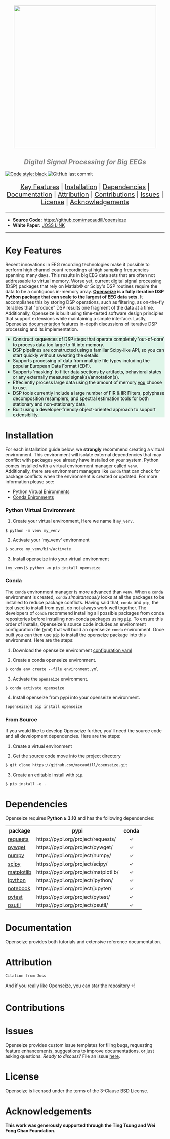 <h1 align="center">
    <img src="https://github.com/mscaudill/openseize/blob/master/docs/imgs/logo.png" 
    style="width:450px;height:auto;"/>
</h1>

<h2 align="center">
  <i><font color='gray'>Digital Signal Processing for Big EEGs</font></i>
</h2>


[![Code style: black](https://img.shields.io/badge/code%20style-black-000000.svg)
](https://github.com/psf/black)
![GitHub last commit](https://img.shields.io/github/last-commit/mscaudill/rett_memory?color=blue&style=plastic)

<p align="center"  style="font-size: 20px">
<a href="#key-features">Key Features</a>   |  
<a href="#installation">Installation</a>   |  
<a href="#dependencies">Dependencies</a>   |  
<a href="#documentation">Documentation</a>   |  
<a href="#attribution">Attribution</a>   |  
<a href="#contributions">Contributions</a>   |  
<a href="#issues">Issues</a>   |  
<a href="#license">License</a> |
<a href="#acknowledgements">Acknowledgements</a> 
</p>

<hr>

* **Source Code:**  <a href=https://github.com/mscaudill/openseize
                     target=_blank>https://github.com/mscaudill/opensieze
                    </a>
* **White Paper:** <a href="https://github.com/mscaudill/opensieze">
JOSS LINK</a>

<hr>

# Key Features
Recent innovations in EEG recording technologies make it possible to perform
high channel count recordings at high sampling frequencies spanning many
days. This results in big EEG data sets that are often not addressable to
virtual memory. Worse yet, current digital signal processing (DSP) packages
that rely on Matlab&copy; or Scipy's DSP routines require the data to be
a contiguous in-memory array.  <b><a
href=https://github.com/mscaudill/openseize target=_blank>Openseize</a> is a fully
iterative DSP Python package that can scale to the largest of EEG data
sets.</b> It accomplishes this by storing DSP operations, such as filtering,
as on-the-fly iterables that "produce" DSP results one fragment of the data
at a time. Additionally, Openseize is built using time-tested software
design principles that support extensions while maintaining a simple
interface. Lastly, Openseize <a
href=https://github.com/mscaudill/openseize target=_blank>documentation</a> features
in-depth discussions of iterative DSP processing and its implementation.

<font color='black'>
<ul style="background-color:#DEF5E8;">
  <li>Construct sequences of DSP steps that operate completely 'out-of-core' to
  process data too large to fit into memory.</li>
  <li>DSP pipelines are constructed using a familiar Scipy-like API, so you can
  start quickly without sweating the details.</li>
  <li> Supports processing of data from multiple file types including the popular
  European Data Format (EDF).</li>
  <li>Supports 'masking' to filter data sections by artifacts, behavioral states
  or any externally measured signal(s)/annotation(s).</li>
  <li> Effeciently process large data using the amount of memory <u>you</u>
  choose to use.</li>
  <li> DSP tools currently include a large number of FIR & IIR Filters,
  polyphase decomposition resamplers, and spectral estimation tools for both
  stationary and non-stationary data.</li>
  <li> Built using a developer-friendly object-oriented approach to support
  extensibility.</li>
</ul>
</font>

# Installation
For each installation guide below, we **strongly** recommend creating a 
virtual environment. This environment will isolate external dependencies 
that may conflict with packages you already have installed on your system. 
Python comes installed with a virtual environment manager called `venv`. 
Additionally, there are environment managers like `conda` that can check 
for package conflicts when the environment is created or updated. For more
information please see:

* <a href=https://realpython.com/python-virtual-environments-a-primer/
   target=_blank>Python Virtual Enironments</a> 
* <a 
href=https://conda.io/projects/conda/en/latest/user-guide/tasks/manage-environments.html target=_blank>Conda Enironments</a> 


### Python Virtual Environment
1. Create your virtual environment, Here we name it `my_venv`. 
```Shell
$ python -m venv my_venv
```

2. Activate your 'my_venv' environment
```Shell
$ source my_venv/bin/activate
```

3. Install openseize into your virtual environment
```Shell
(my_venv)$ python -m pip install openseize
```

### Conda
The `conda` environment manager is more advanced than `venv`. When a `conda`
environment is created, `conda` *simultaneously* looks at all the packages 
to be installed to reduce package conflicts. Having said that, `conda`
and `pip`, the tool used to install from pypi, do not always work well
together. The developers of `conda` recommend installing all possible
packages from conda repositories before installing non-conda
packages using `pip`. To ensure this order of installs, Openseize's source 
code includes an environment configuration file (yml) that will build an
openseize `conda` environment. Once built you can then use `pip` to install
the openseize package into this environment. Here are the steps:

1. Download the openseize environment <a
href=https://github.com/mscaudill/openseize/blob/master/environment.yml 
target=_blank>configuration yaml</a> 


2. Create a conda openseize environment.
```Shell
$ conda env create --file environment.yml
```

3. Activate the `openseize` environment.
```Shell
$ conda activate openseize
```

4. Install openseize from pypi into your openseize environment.
```Shell
(openseize)$ pip install openseize
```

### From Source
If you would like to develop Openseize further, you'll need the source code
and all development dependencies. Here are the steps:

1. Create a virtual environment 

2. Get the source code move into the project directory
```Shell
$ git clone https://github.com/mscaudill/openseize.git
```

3. Create an editable install with `pip`.
```Shell
$ pip install -e .
```

# Dependencies

Openseize requires <b>Python <span>&#8805;</span> 3.10</b> and has the following dependencies:

<table>

<tr>
    <th>package</th>
    <th>pypi</th>
    <th>conda</th>
  </tr>

<tr>
    <td><a href="https://requests.readthedocs.io/en/latest/" 
        target=_blank>requests</a></td>
    <td>https://pypi.org/project/requests/</td>
    <td align='center'><span>&#10003;</span></td>
  </tr>

<tr>
    <td><a href="https://github.com/rjperez94/pywget"
        target=_blank>pywget</a></td>
    <td>https://pypi.org/project/pywget/</td>
    <td align='center'><span>&#10003;</span></td>
  </tr>

<tr>
    <td><a href="https://numpy.org/doc/stable/index.html#" 
        target=_blank>numpy</a></td>
    <td>https://pypi.org/project/numpy/</td>
    <td align='center'><span>&#10003;</span></td>
  </tr>

<tr>
    <td><a href="https://scipy.org/" 
        target=_blank>scipy</a></td>
    <td>https://pypi.org/project/scipy/</td>
    <td align='center'><span>&#10003;</span></td>
  </tr>

<tr>
    <td><a href="https://matplotlib.org/" 
        target=_blank>matplotlib</a></td>
    <td>https://pypi.org/project/matplotlib/</td>
    <td align='center'><span>&#10003;</span></td>
  </tr>

<tr>
    <td><a href="https://ipython.org/" 
        target=_blank>ipython</a></td>
    <td>https://pypi.org/project/ipython/</td>
    <td align='center'><span>&#10003;</span></td>
  </tr>

<tr>
    <td><a href=https://jupyter.org/ 
        target=_blank>notebook</a></td>
    <td>https://pypi.org/project/jupyter/</td>
    <td align='center'><span>&#10003;</span></td>
  </tr>

<tr>
    <td><a href=https://docs.pytest.org/ 
        target=_blank>pytest</a></td>
    <td>https://pypi.org/project/pytest/</td>
    <td align='center'><span>&#10003;</span></td>
  </tr>

<tr>
    <td><a href=https://psutil.readthedocs.io/en/latest/ 
        target=_blank>psutil</a></td>
    <td>https://pypi.org/project/psutil/</td>
    <td align='center'><span>&#10003;</span></td>
  </tr>

</table>

# Documentation
Openseize provides both tutorials and extensive reference documentation.

# Attribution
```
Citation from Joss
```

And if you really like Openseize, you can star the <a
href=https://github.com/mscaudill/openseize>repository</a> 
<span>&#11088;</span>!

# Contributions

# Issues
Openseize provides custom issue templates for filing bugs, requesting
feature enhancements, suggestions to improve documentations, or just asking
questions. *Ready to discuss?* File an issue <a
href=https://github.com/mscaudill/openseize/issues/new/choose>here</a>. 

# License
Openseize is licensed under the terms of the 3-Clause BSD License.

# Acknowledgements
**This work was generously supported through the Ting Tsung and Wei Fong Chao 
Foundation.**



